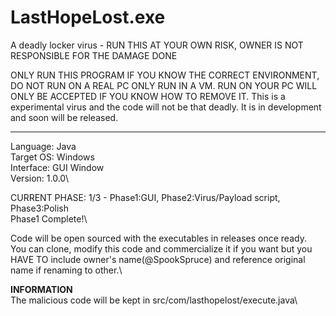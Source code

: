 # LastHopeLost.exe

A deadly locker virus - RUN THIS AT YOUR OWN RISK, OWNER IS NOT RESPONSIBLE FOR THE DAMAGE DONE

ONLY RUN THIS PROGRAM IF YOU KNOW THE CORRECT ENVIRONMENT, DO NOT RUN ON A REAL PC ONLY RUN IN A VM. RUN ON YOUR PC WILL ONLY BE ACCEPTED IF YOU KNOW HOW TO REMOVE IT.
This is a experimental virus and the code will not be that deadly. It is in development and soon will be released.
___________________________________________________________________________________________________________________________________
Language: Java\
Target OS: Windows\
Interface: GUI Window\
Version: 1.0.0\

CURRENT PHASE: 1/3 - Phase1:GUI, Phase2:Virus/Payload script, Phase3:Polish\
Phase1 Complete!\

Code will be open sourced with the executables in releases once ready.\
You can clone, modify this code and commercialize it if you want but you HAVE TO include owner's name(@SpookSpruce) and reference original name if renaming to other.\

**INFORMATION**\
The malicious code will be kept in src/com/lasthopelost/execute.java\